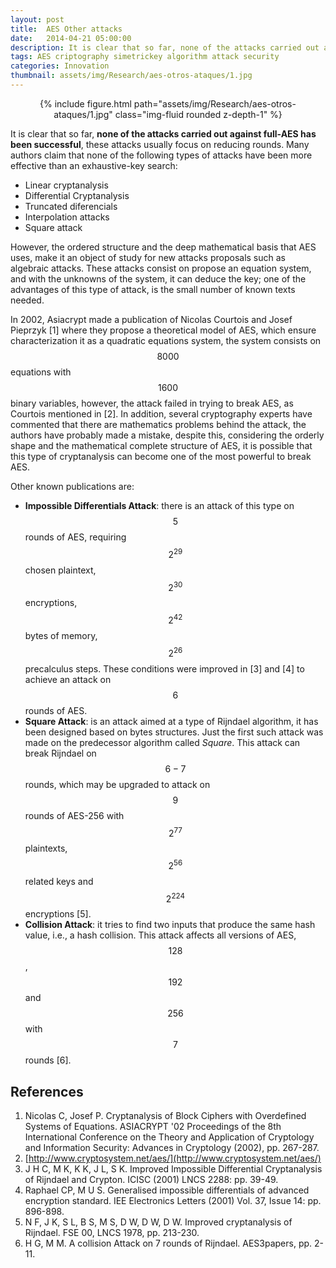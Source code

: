 ```yaml
---
layout: post
title:  AES Other attacks
date:   2014-04-21 05:00:00
description: It is clear that so far, none of the attacks carried out against full-AES has been successful, these attacks usually focus on reducing rounds. Many authors claim that none of the following types of attacks have been more effective than an exhaustive-key search.
tags: AES criptography simetrickey algorithm attack security
categories: Innovation
thumbnail: assets/img/Research/aes-otros-ataques/1.jpg
---
```


<div class="row mt-3" style="text-align: center">
    <div class="col-sm mt-3 mt-md-0">
        {% include figure.html path="assets/img/Research/aes-otros-ataques/1.jpg" class="img-fluid rounded z-depth-1" %}
    </div>
</div>

It is clear that so far, **none of the attacks carried out against full-AES has been successful**, these attacks usually focus on reducing rounds. Many authors claim that none of the following types of attacks have been more effective than an exhaustive-key search:

- Linear cryptanalysis
 - Differential Cryptanalysis
 - Truncated diferencials
 - Interpolation attacks
 - Square attack
 
 However, the ordered structure and the deep mathematical basis that AES uses, make it an object of study for new attacks proposals such as algebraic attacks. These attacks consist on propose an equation system, and with the unknowns of the system, it can deduce the key; one of the advantages of this type of attack, is the small number of known texts needed.
 
 In 2002, Asiacrypt made a publication of Nicolas Courtois and Josef Pieprzyk [1] where they propose a theoretical model of AES, which ensure characterization it as a quadratic equations system, the system consists on $$8000$$ equations with $$1600$$ binary variables, however, the attack failed in trying to break AES, as Courtois mentioned in [2]. In addition, several cryptography experts have commented that there are mathematics problems behind the attack, the authors have probably made a mistake, despite this, considering the orderly shape and the mathematical complete structure of AES, it is possible that this type of cryptanalysis can become one of the most powerful to break AES.
 
 Other known publications are:
 
 - **Impossible Differentials Attack**: there is an attack of this type on $$5$$ rounds of AES, requiring $$2^{29}$$ chosen plaintext, $$2^{30}$$ encryptions, $$2^{42}$$ bytes of memory, $$2^{26}$$ precalculus steps. These conditions were improved in [3] and [4] to achieve an attack on $$6$$ rounds of AES.
 - **Square Attack**: is an attack aimed at a type of Rijndael algorithm, it has been designed based on bytes structures. Just the first such attack was made on the predecessor algorithm called *Square*. This attack can break Rijndael on $$6-7$$ rounds, which may be upgraded to attack on $$9$$ rounds of AES-256 with $$2^{77}$$ plaintexts, $$2^{56}$$ related keys and $$2^{224}$$ encryptions [5].
 - **Collision Attack**: it tries to find two inputs that produce the same hash value, i.e., a hash collision. This attack affects all versions of AES, $$128$$, $$192$$ and $$256$$ with $$7$$ rounds [6].
 
 ## References
 
 1. Nicolas C, Josef P. Cryptanalysis of Block Ciphers with Overdefined Systems of Equations. ASIACRYPT '02 Proceedings of the 8th International Conference on the Theory and Application of Cryptology and Information Security: Advances in Cryptology (2002), pp. 267-287.
 2. [http://www.cryptosystem.net/aes/](http://www.cryptosystem.net/aes/)
 3. J H C, M K, K K, J L, S K. Improved Impossible Differential Cryptanalysis of Rijndael and Crypton. ICISC (2001) LNCS 2288: pp. 39-49.
 4. Raphael CP, M U S. Generalised impossible differentials of advanced encryption standard. IEE Electronics Letters (2001) Vol. 37, Issue 14: pp. 896-898.
 5. N F, J K, S L, B S, M S, D W, D W, D W. Improved cryptanalysis of Rijndael. FSE 00, LNCS 1978, pp. 213-230.
 6. H G, M M. A collision Attack on 7 rounds of Rijndael. AES3papers, pp. 2-11.
 